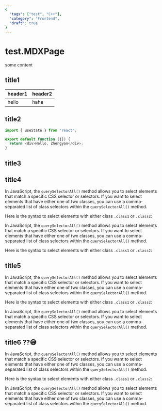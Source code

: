 ```yaml
---
{
  "tags": ["test", "C++"], 
  "category": "Frontend",
  "draft": true  
}
---
```


# test.MDXPage

some content

## title1

| header1 | header2 |
| ------- | ------- |
| hello   | haha    |

## title2

```javascript
import { useState } from "react";

export default function ({}) {
  return <div>Hello, Zhengyan</div>;
}
```

## title3

## title4

In JavaScript, the `querySelectorAll()` method allows you to select elements that match a specific CSS selector or selectors. If you want to select elements that have either one of two classes, you can use a comma-separated list of class selectors within the `querySelectorAll()` method.

Here is the syntax to select elements with either class `.class1` or `.class2`:

In JavaScript, the `querySelectorAll()` method allows you to select elements that match a specific CSS selector or selectors. If you want to select elements that have either one of two classes, you can use a comma-separated list of class selectors within the `querySelectorAll()` method.

Here is the syntax to select elements with either class `.class1` or `.class2`:

## title5

In JavaScript, the `querySelectorAll()` method allows you to select elements that match a specific CSS selector or selectors. If you want to select elements that have either one of two classes, you can use a comma-separated list of class selectors within the `querySelectorAll()` method.

Here is the syntax to select elements with either class `.class1` or `.class2`:

In JavaScript, the `querySelectorAll()` method allows you to select elements that match a specific CSS selector or selectors. If you want to select elements that have either one of two classes, you can use a comma-separated list of class selectors within the `querySelectorAll()` method.

## title6 ??😅

In JavaScript, the `querySelectorAll()` method allows you to select elements that match a specific CSS selector or selectors. If you want to select elements that have either one of two classes, you can use a comma-separated list of class selectors within the `querySelectorAll()` method.

Here is the syntax to select elements with either class `.class1` or `.class2`:

In JavaScript, the `querySelectorAll()` method allows you to select elements that match a specific CSS selector or selectors. If you want to select elements that have either one of two classes, you can use a comma-separated list of class selectors within the `querySelectorAll()` method.
